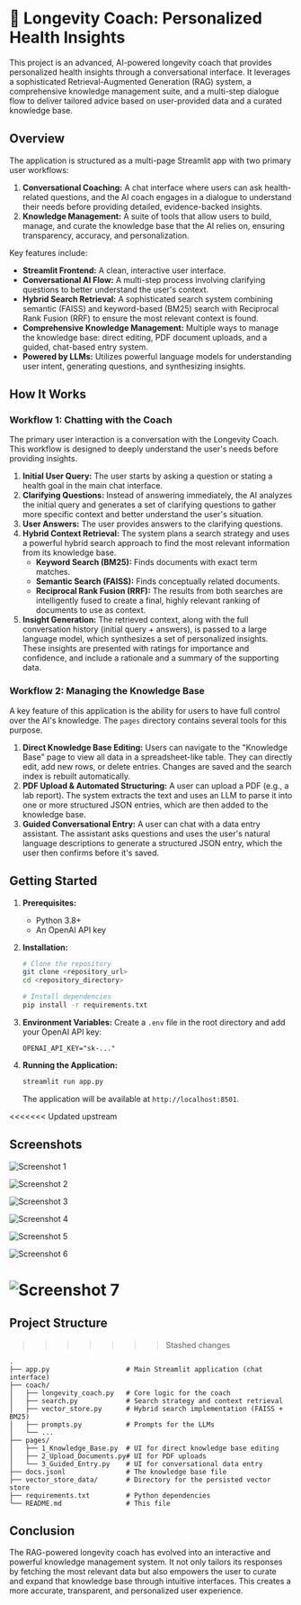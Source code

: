 # 🧬 Longevity Coach: Personalized Health Insights

This project is an advanced, AI-powered longevity coach that provides personalized health insights through a conversational interface. It leverages a sophisticated Retrieval-Augmented Generation (RAG) system, a comprehensive knowledge management suite, and a multi-step dialogue flow to deliver tailored advice based on user-provided data and a curated knowledge base.

## Overview

The application is structured as a multi-page Streamlit app with two primary user workflows:

1.  **Conversational Coaching:** A chat interface where users can ask health-related questions, and the AI coach engages in a dialogue to understand their needs before providing detailed, evidence-backed insights.
2.  **Knowledge Management:** A suite of tools that allow users to build, manage, and curate the knowledge base that the AI relies on, ensuring transparency, accuracy, and personalization.

Key features include:
- **Streamlit Frontend:** A clean, interactive user interface.
- **Conversational AI Flow:** A multi-step process involving clarifying questions to better understand the user's context.
- **Hybrid Search Retrieval:** A sophisticated search system combining semantic (FAISS) and keyword-based (BM25) search with Reciprocal Rank Fusion (RRF) to ensure the most relevant context is found.
- **Comprehensive Knowledge Management:** Multiple ways to manage the knowledge base: direct editing, PDF document uploads, and a guided, chat-based entry system.
- **Powered by LLMs:** Utilizes powerful language models for understanding user intent, generating questions, and synthesizing insights.

## How It Works

### Workflow 1: Chatting with the Coach

The primary user interaction is a conversation with the Longevity Coach. This workflow is designed to deeply understand the user's needs before providing insights.

1.  **Initial User Query:** The user starts by asking a question or stating a health goal in the main chat interface.
2.  **Clarifying Questions:** Instead of answering immediately, the AI analyzes the initial query and generates a set of clarifying questions to gather more specific context and better understand the user's situation.
3.  **User Answers:** The user provides answers to the clarifying questions.
4.  **Hybrid Context Retrieval:** The system plans a search strategy and uses a powerful hybrid search approach to find the most relevant information from its knowledge base.
    -   **Keyword Search (BM25):** Finds documents with exact term matches.
    -   **Semantic Search (FAISS):** Finds conceptually related documents.
    -   **Reciprocal Rank Fusion (RRF):** The results from both searches are intelligently fused to create a final, highly relevant ranking of documents to use as context.
5.  **Insight Generation:** The retrieved context, along with the full conversation history (initial query + answers), is passed to a large language model, which synthesizes a set of personalized insights. These insights are presented with ratings for importance and confidence, and include a rationale and a summary of the supporting data.

### Workflow 2: Managing the Knowledge Base

A key feature of this application is the ability for users to have full control over the AI's knowledge. The `pages` directory contains several tools for this purpose.

1.  **Direct Knowledge Base Editing:** Users can navigate to the "Knowledge Base" page to view all data in a spreadsheet-like table. They can directly edit, add new rows, or delete entries. Changes are saved and the search index is rebuilt automatically.
2.  **PDF Upload & Automated Structuring:** A user can upload a PDF (e.g., a lab report). The system extracts the text and uses an LLM to parse it into one or more structured JSON entries, which are then added to the knowledge base.
3.  **Guided Conversational Entry:** A user can chat with a data entry assistant. The assistant asks questions and uses the user's natural language descriptions to generate a structured JSON entry, which the user then confirms before it's saved.

## Getting Started

1.  **Prerequisites:**
    - Python 3.8+
    - An OpenAI API key

2.  **Installation:**
    ```bash
    # Clone the repository
    git clone <repository_url>
    cd <repository_directory>

    # Install dependencies
    pip install -r requirements.txt
    ```

3.  **Environment Variables:**
    Create a `.env` file in the root directory and add your OpenAI API key:
    ```
    OPENAI_API_KEY="sk-..."
    ```

4.  **Running the Application:**
    ```bash
    streamlit run app.py
    ```
    The application will be available at `http://localhost:8501`.

<<<<<<< Updated upstream
## Screenshots

![Screenshot 1](img/img1.png)

![Screenshot 2](img/img2.png)

![Screenshot 3](img/img3.png)

![Screenshot 4](img/img4.png)

![Screenshot 5](img/img5.png)

![Screenshot 6](img/img6.png)

![Screenshot 7](img/img7.png)
=======
## Project Structure
>>>>>>> Stashed changes

```
.
├── app.py                   # Main Streamlit application (chat interface)
├── coach/
│   ├── longevity_coach.py   # Core logic for the coach
│   ├── search.py            # Search strategy and context retrieval
│   ├── vector_store.py      # Hybrid search implementation (FAISS + BM25)
│   ├── prompts.py           # Prompts for the LLMs
│   └── ...
├── pages/
│   ├── 1_Knowledge_Base.py  # UI for direct knowledge base editing
│   ├── 2_Upload_Documents.py# UI for PDF uploads
│   └── 3_Guided_Entry.py    # UI for conversational data entry
├── docs.jsonl               # The knowledge base file
├── vector_store_data/       # Directory for the persisted vector store
├── requirements.txt         # Python dependencies
└── README.md                # This file
```

## Conclusion

The RAG-powered longevity coach has evolved into an interactive and powerful knowledge management system. It not only tailors its responses by fetching the most relevant data but also empowers the user to curate and expand that knowledge base through intuitive interfaces. This creates a more accurate, transparent, and personalized user experience.
